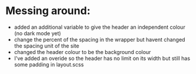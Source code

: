 # Messing around: 

- added an additional variable to give the header an independent colour (no dark mode yet) 
- change the percent of the spacing in the wrapper but havent changed the spacing unit of the site 
- changed the header colour to be the background colour 
- I've added an overide so the header has no limit on its width but still has some padding in layout.scss
